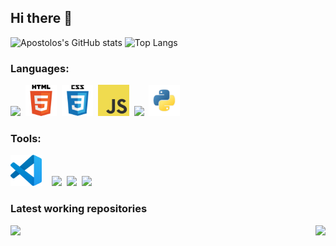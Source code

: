 ## Hi there 👋

<!--
- 🌱 I’m currently learning React, and I will update my techpoli project using React in the next period.
-->
<!-- 
<img alt="Apostolos's GitHub stats" src="https://github-readme-stats-apostolos172.vercel.app/api?username=Apostolos172&hide=stars,issues&count_private=true&theme=maroongold" /> -->

<img alt="Apostolos's GitHub stats" src="https://github-readme-stats.vercel.app/api?username=Apostolos172&hide=stars,issues&count_private=true&theme=maroongold" />
<!-- prs -->
<!-- <img alt="Top Langs" src="https://github-readme-stats-apostolos172.vercel.app/api/top-langs/?username=Apostolos172&theme=panda&layout=compact&langs_count=10" /> -->
<img alt="Top Langs" src="https://github-readme-stats.vercel.app/api/top-langs/?username=Apostolos172&theme=panda&layout=compact&langs_count=10" />

<!--
**Apostolos172/Apostolos172** is a ✨ _special_ ✨ repository because its `README.md` (this file) appears on your GitHub profile.

Here are some ideas to get you started:

- 🔭 I’m currently working on ...
- 🌱 I’m currently learning React, javascript library
- 👯 I’m looking to collaborate on ...
- 🤔 I’m looking for help with ...
- 💬 Ask me about ...
- 📫 How to reach me: ...
- 😄 Pronouns: ...
- ⚡ Fun fact: ...
-->

### Languages:
<div>
  <img width=50px src="https://brandslogos.com/wp-content/uploads/images/large/java-logo-1.png">&nbsp;
  <img width=50px src="https://raw.githubusercontent.com/github/explore/80688e429a7d4ef2fca1e82350fe8e3517d3494d/topics/html/html.png">&nbsp;
  <img width=50px src="https://raw.githubusercontent.com/github/explore/80688e429a7d4ef2fca1e82350fe8e3517d3494d/topics/css/css.png">&nbsp;
  <img width=50px src="https://raw.githubusercontent.com/github/explore/80688e429a7d4ef2fca1e82350fe8e3517d3494d/topics/javascript/javascript.png">&nbsp;
  <img width=50px src="https://freepngimg.com/thumb/php/5-2-php-logo-png-clipart-thumb.png">&nbsp;
  <img width=50px src="https://raw.githubusercontent.com/github/explore/80688e429a7d4ef2fca1e82350fe8e3517d3494d/topics/python/python.png">&nbsp;
</div>
<!-- https://mpng.subpng.com/20180904/xhu/kisspng-logo-image-computer-icons-php-portable-network-gra-william-davies-meng-mongodb-5b8e9698822d99.0636011515360713205332.jpg PHP -->

### Tools:
<div>
  <img width=50px src="https://raw.githubusercontent.com/github/explore/80688e429a7d4ef2fca1e82350fe8e3517d3494d/topics/visual-studio-code/visual-studio-code.png">&nbsp;&nbsp;&nbsp;
  <img width=50px src="https://cdn.freebiesupply.com/logos/large/2x/eclipse-11-logo-png-transparent.png">&nbsp;
  <img width=50px src="https://upload.wikimedia.org/wikipedia/commons/thumb/5/5f/Windows_logo_-_2012.svg/2048px-Windows_logo_-_2012.svg.png">&nbsp;
  <img width=50px src="https://cdn-icons-png.flaticon.com/512/518/518713.png">&nbsp;
</div>

<!-- for debugging 
<img alt="Apostolos's GitHub stats" src="https://github-readme-stats-apostolos172.vercel.app/api?username=Apostolos172&hide=stars,issues&count_private=true&theme=maroongold" /> 
<img alt="Apostolos's GitHub stats" src="https://github-readme-stats.vercel.app/api?username=Apostolos172&hide=stars,issues&count_private=true&theme=maroongold" />
<img alt="Top Langs" src="https://github-readme-stats-apostolos172.vercel.app/api/top-langs/?username=Apostolos172&theme=panda&layout=compact&langs_count=10" /> 
<img alt="Top Langs" src="https://github-readme-stats.vercel.app/api/top-langs/?username=Apostolos172&theme=panda&layout=compact&langs_count=10" />
-->

### Latest working repositories
<a href="https://github.com/Apostolos172/Advent-Of-Code-2022">
  <img align="left" src="https://github-readme-stats.vercel.app/api/pin/?username=Apostolos172&repo=Advent-Of-Code-2022&theme=gruvbox_light" />
</a>
<a href="https://github.com/Apostolos172/freeCodeCamp-projects">
  <img align="right" src="https://github-readme-stats.vercel.app/api/pin/?username=Apostolos172&repo=freeCodeCamp-projects&theme=gruvbox_light" />
</a>
<!-- [![Advent-Of-Code-2022](https://github-readme-stats.vercel.app/api/pin/?username=Apostolos172&repo=Advent-Of-Code-2022)](https://github.com/Apostolos172/Advent-Of-Code-2022)
[![JavaScript-Calculator](https://github-readme-stats.vercel.app/api/pin/?username=Apostolos172&repo=JavaScript-Calculator)](https://github.com/Apostolos172/JavaScript-Calculator) -->

